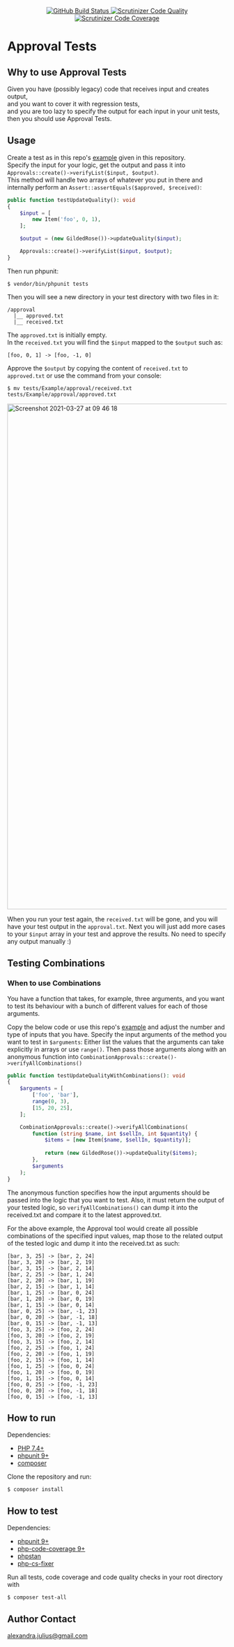 <p align="center">
  <a href="https://github.com/alexandrajulius/approval-tests/actions">
    <img src="https://github.com/alexandrajulius/approval-tests/actions/workflows/ci.yml/badge.svg" alt="GitHub Build Status">
  </a>
  <a href="https://scrutinizer-ci.com/g/alexandrajulius/approval-tests/?branch=main">
    <img src="https://scrutinizer-ci.com/g/alexandrajulius/approval-tests/badges/coverage.png?b=main" alt="Scrutinizer Code Quality">
  </a>
  <a href="https://scrutinizer-ci.com/g/alexandrajulius/approval-tests/?branch=main">
    <img src="https://scrutinizer-ci.com/g/alexandrajulius/approval-tests/badges/quality-score.png?b=main" alt="Scrutinizer Code Coverage">
  </a>
</p>

# Approval Tests

## Why to use Approval Tests
Given you have (possibly legacy) code that receives input and creates output,\
and you want to cover it with regression tests,\
and you are too lazy to specify the output for each input in your unit tests,\
then you should use Approval Tests.

## Usage
Create a test as in this repo's [example](https://github.com/alexandrajulius/approval-tests/blob/main/tests/Example/GildedRoseTest.php) given in this repository.\
Specify the input for your logic, get the output and pass it into\
`Approvals::create()->verifyList($input, $output)`.\
This method will handle two arrays of whatever you put in there 
and internally perform an `Assert::assertEquals($approved, $received)`:
```php
public function testUpdateQuality(): void
{
    $input = [
        new Item('foo', 0, 1),
    ];

    $output = (new GildedRose())->updateQuality($input);

    Approvals::create()->verifyList($input, $output);
}
```
Then run phpunit:
```
$ vendor/bin/phpunit tests
```
Then you will see a new directory in your test directory with two files in it:
```
/approval
  |__ approved.txt
  |__ received.txt
```
The `approved.txt` is initially empty.\
In the `received.txt` you will find the `$input` mapped to the `$output` such as:
```
[foo, 0, 1] -> [foo, -1, 0]
```
Approve the `$output` by copying the content of `received.txt` to `approved.txt` or use the command from your console:
```
$ mv tests/Example/approval/received.txt tests/Example/approval/approved.txt
```

<img width="1157" alt="Screenshot 2021-03-27 at 09 46 18" src="https://user-images.githubusercontent.com/23189414/112715691-1f12a200-8ee2-11eb-9ef5-89d8d4eed9d3.png">

When you run your test again, the `received.txt` will be gone, and you will have your test output in the `approval.txt`.
Next you will just add more cases to your `$input` array in your test and approve the results. 
No need to specify any output manually :)

## Testing Combinations
### When to use Combinations
You have a function that takes, for example, three arguments, 
and you want to test its behaviour with a bunch of different values 
for each of those arguments.

Copy the below code or use this repo's [example](https://github.com/alexandrajulius/approval-tests/blob/main/tests/Example/GildedRoseCombinationsTest.php) 
and adjust the number and type of inputs that you have.
Specify the input arguments of the method you want to test in `$arguments`:
Either list the values that the arguments can take explicitly in arrays 
or use `range()`.
Then pass those arguments along with an anonymous function into
`CombinationApprovals::create()->verifyAllCombinations()`

```php
public function testUpdateQualityWithCombinations(): void
{
    $arguments = [
        ['foo', 'bar'],
        range(0, 3),
        [15, 20, 25],
    ];

    CombinationApprovals::create()->verifyAllCombinations(
        function (string $name, int $sellIn, int $quantity) {
            $items = [new Item($name, $sellIn, $quantity)];
    
            return (new GildedRose())->updateQuality($items);
        },
        $arguments
    );
}
```

The anonymous function specifies how the input arguments should be passed 
into the logic that you want to test. Also, it must return the output of 
your tested logic, so `verifyAllCombinations()` can dump it into
the received.txt and compare it to the latest approved.txt.

For the above example, the Approval tool would create all possible combinations
of the specified input values, map those to the related output of the tested logic
and dump it into the received.txt as such:
```
[bar, 3, 25] -> [bar, 2, 24]
[bar, 3, 20] -> [bar, 2, 19]
[bar, 3, 15] -> [bar, 2, 14]
[bar, 2, 25] -> [bar, 1, 24]
[bar, 2, 20] -> [bar, 1, 19]
[bar, 2, 15] -> [bar, 1, 14]
[bar, 1, 25] -> [bar, 0, 24]
[bar, 1, 20] -> [bar, 0, 19]
[bar, 1, 15] -> [bar, 0, 14]
[bar, 0, 25] -> [bar, -1, 23]
[bar, 0, 20] -> [bar, -1, 18]
[bar, 0, 15] -> [bar, -1, 13]
[foo, 3, 25] -> [foo, 2, 24]
[foo, 3, 20] -> [foo, 2, 19]
[foo, 3, 15] -> [foo, 2, 14]
[foo, 2, 25] -> [foo, 1, 24]
[foo, 2, 20] -> [foo, 1, 19]
[foo, 2, 15] -> [foo, 1, 14]
[foo, 1, 25] -> [foo, 0, 24]
[foo, 1, 20] -> [foo, 0, 19]
[foo, 1, 15] -> [foo, 0, 14]
[foo, 0, 25] -> [foo, -1, 23]
[foo, 0, 20] -> [foo, -1, 18]
[foo, 0, 15] -> [foo, -1, 13]
```

## How to run
Dependencies:

* [PHP 7.4+](http://php.net/downloads.php)
* [phpunit 9+](https://phpunit.de/getting-started/phpunit-9.html)
* [composer](https://getcomposer.org/)

Clone the repository and run:
```
$ composer install
```

## How to test
Dependencies:

* [phpunit 9+](https://phpunit.de/getting-started/phpunit-9.html)
* [php-code-coverage 9+](https://php.watch/articles/php-code-coverage-comparison)
* [phpstan](https://phpstan.org/user-guide/getting-started)
* [php-cs-fixer](https://cs.symfony.com/)

Run all tests, code coverage and code quality checks in your root directory with
```
$ composer test-all
```

## Author Contact
[alexandra.julius@gmail.com](mailto:alexandra.julius@gmail.com)
